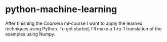 # python-machine-learning

After finishing the Coursera ml-course I want to apply the learned techniques using
Python. To get started, I'll make a 1-to-1 translation of the examples using Numpy.
